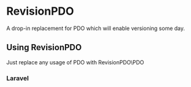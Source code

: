 RevisionPDO
===========

A drop-in replacement for PDO which will enable versioning some day.


## Using RevisionPDO

Just replace any usage of PDO with RevisionPDO\PDO

### Laravel


